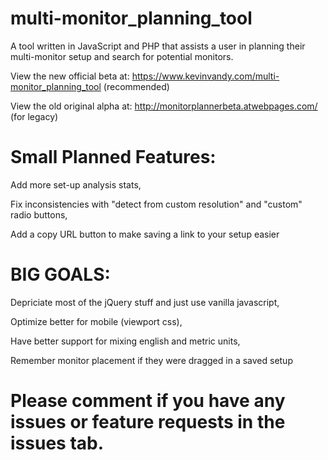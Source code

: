 # multi-monitor_planning_tool
A tool written in JavaScript and PHP that assists a user in planning their multi-monitor setup and search for potential monitors.

View the new official beta at: https://www.kevinvandy.com/multi-monitor_planning_tool (recommended)

View the old original alpha at: http://monitorplannerbeta.atwebpages.com/ (for legacy)


# Small Planned Features:

Add more set-up analysis stats, 

Fix inconsistencies with "detect from custom resolution" and "custom" radio buttons, 

Add a copy URL button to make saving a link to your setup easier


# BIG GOALS:

Depriciate most of the jQuery stuff and just use vanilla javascript,

Optimize better for mobile (viewport css),

Have better support for mixing english and metric units,

Remember monitor placement if they were dragged in a saved setup


# Please comment if you have any issues or feature requests in the issues tab.
